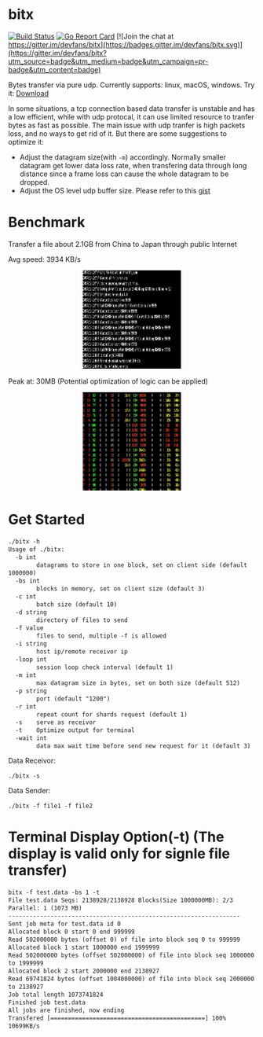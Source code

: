 # bitx

[![Build Status](https://travis-ci.org/devfans/bitx.svg?branch=master)](https://travis-ci.org/devfans/bitx)
[![Go Report Card](https://goreportcard.com/badge/github.com/devfans/bitx)](https://goreportcard.com/report/github.com/devfans/bitx) [![Join the chat at https://gitter.im/devfans/bitx](https://badges.gitter.im/devfans/bitx.svg)](https://gitter.im/devfans/bitx?utm_source=badge&utm_medium=badge&utm_campaign=pr-badge&utm_content=badge)

Bytes transfer via pure udp. Currently supports: linux, macOS, windows. Try it: [Download](https://github.com/devfans/bitx/releases) 

In some situations, a tcp connection based data transfer is unstable and has a low efficient, while with udp protocal, it can use limited resource to tranfer bytes as fast as possible. The main issue with udp tranfer is high packets loss, and no ways to get rid of it. But there are some suggestions to optimize it:
+ Adjust the datagram size(with ```-m```) accordingly. Normally smaller datagram get lower data loss rate, when transfering data through long distance since a frame loss can cause the whole datagram to be dropped.
+ Adjust the OS level udp buffer size. Please refer to this [gist](https://gist.github.com/devfans/b19516ec5616cacfe59156194f9b68a2)

# Benchmark

Transfer a file about 2.1GB from China to Japan through public Internet

Avg speed: 3934 KB/s
<p align="center">
  <img src="https://raw.githubusercontent.com/devfans/bitx/master/benchmark_avg.png" alt="Sublime's custom image" width="200" height="200"/>
</p>

Peak at: 30MB (Potential optimization of logic can be applied)
<p align="center">
  <img src="https://raw.githubusercontent.com/devfans/bitx/master/benchmark_peak.png" alt="Sublime's custom image" width="200" height="200"/>
  
# Get Started

```
./bitx -h
Usage of ./bitx:
  -b int
    	datagrams to store in one block, set on client side (default 1000000)
  -bs int
    	blocks in memory, set on client size (default 3)
  -c int
    	batch size (default 10)
  -d string
    	directory of files to send
  -f value
    	files to send, multiple -f is allowed
  -i string
    	host ip/remote receivor ip
  -loop int
    	session loop check interval (default 1)
  -m int
    	max datagram size in bytes, set on both size (default 512)
  -p string
    	port (default "1200")
  -r int
    	repeat count for shards request (default 1)
  -s	serve as receivor
  -t	Optimize output for terminal
  -wait int
    	data max wait time before send new request for it (default 3)
```

Data Receivor:

```
./bitx -s 
```

Data Sender:

```
./bitx -f file1 -f file2
```

# Terminal Display Option(-t) (The display is valid only for signle file transfer)

```
bitx -f test.data -bs 1 -t
File test.data Seqs: 2138928/2138928 Blocks(Size 1000000MB): 2/3 Parallel: 1 (1073 MB)  
------------------------------------------------------------------
Sent job meta for test.data id 0
Allocated block 0 start 0 end 999999
Read 502000000 bytes (offset 0) of file into block seq 0 to 999999
Allocated block 1 start 1000000 end 1999999
Read 502000000 bytes (offset 502000000) of file into block seq 1000000 to 1999999
Allocated block 2 start 2000000 end 2138927
Read 69741824 bytes (offset 1004000000) of file into block seq 2000000 to 2138927
Job total length 1073741824
Finished job test.data
All jobs are finished, now ending
Transfered [============================================] 100% 10699KB/s
```
